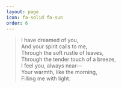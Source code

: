 ```yaml
---
layout: page
icon: fa-solid fa-sun
order: 6
---
```

> I have dreamed of you,  
And your spirit calls to me,  
Through the soft rustle of leaves,  
Through the tender touch of a breeze,  
I feel you, always near—  
Your warmth, like the morning,  
Filling me with light.